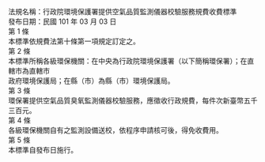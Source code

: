 法規名稱：行政院環境保護署提供空氣品質監測儀器校驗服務規費收費標準  
發布日期：民國 101 年 03 月 03 日  
第 1 條  
本標準依規費法第十條第一項規定訂定之。  
第 2 條  
本標準所稱各級環保機關：在中央為行政院環境保護署（以下簡稱環保署）；在直轄市為直轄市  
政府環境保護局；在縣（市）為縣（市）環境保護局。  
第 3 條  
環保署提供空氣品質臭氧監測儀器校驗服務，應徵收行政規費，每件次新臺幣五千三百元。  
第 4 條  
各級環保機關自有之監測設備送校，依程序申請核可後，得免收費用。  
第 5 條  
本標準自發布日施行。  


